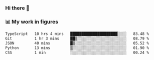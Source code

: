 ### Hi there 👋

### 📊 My work in figures

<!--START_SECTION:waka-->

```txt
TypeScript   10 hrs 4 mins   █████████████████████░░░░   83.48 %
Git          1 hr 3 mins     ██▒░░░░░░░░░░░░░░░░░░░░░░   08.79 %
JSON         40 mins         █▒░░░░░░░░░░░░░░░░░░░░░░░   05.52 %
Python       13 mins         ▒░░░░░░░░░░░░░░░░░░░░░░░░   01.90 %
CSS          1 min           ░░░░░░░░░░░░░░░░░░░░░░░░░   00.24 %
```

<!--END_SECTION:waka-->
